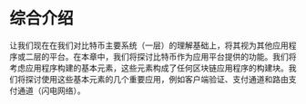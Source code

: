 # 综合介绍

让我们现在在我们对比特币主要系统（一层）的理解基础上，将其视为其他应用程序或二层的平台。在本章中，我们将探讨比特币作为应用平台提供的功能。我们将考虑应用程序构建的基本元素，这些元素构成了任何区块链应用程序的构建块。我们将探讨使用这些基本元素的几个重要应用，例如客户端验证、支付通道和路由支付通道（闪电网络）。
